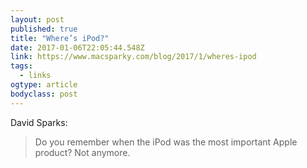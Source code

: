 ```yaml
---
layout: post 
published: true 
title: "Where’s iPod?" 
date: 2017-01-06T22:05:44.548Z 
link: https://www.macsparky.com/blog/2017/1/wheres-ipod 
tags:
  - links
ogtype: article 
bodyclass: post 
---
```


David Sparks:

> Do you remember when the iPod was the most important Apple product? Not anymore.
